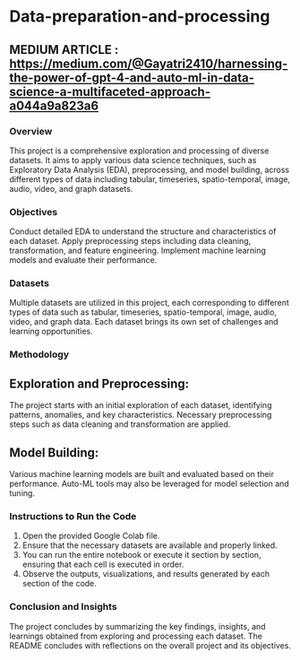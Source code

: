 # Data-preparation-and-processing

## MEDIUM ARTICLE : https://medium.com/@Gayatri2410/harnessing-the-power-of-gpt-4-and-auto-ml-in-data-science-a-multifaceted-approach-a044a9a823a6

### Overview
This project is a comprehensive exploration and processing of diverse datasets. It aims to apply various data science techniques, such as Exploratory Data Analysis (EDA), preprocessing, and model building, across different types of data including tabular, timeseries, spatio-temporal, image, audio, video, and graph datasets.

### Objectives
Conduct detailed EDA to understand the structure and characteristics of each dataset.
Apply preprocessing steps including data cleaning, transformation, and feature engineering.
Implement machine learning models and evaluate their performance.

### Datasets
Multiple datasets are utilized in this project, each corresponding to different types of data such as tabular, timeseries, spatio-temporal, image, audio, video, and graph data. Each dataset brings its own set of challenges and learning opportunities.

### Methodology
## Exploration and Preprocessing: 
The project starts with an initial exploration of each dataset, identifying patterns, anomalies, and key characteristics. Necessary preprocessing steps such as data cleaning and transformation are applied.

## Model Building: 
Various machine learning models are built and evaluated based on their performance. Auto-ML tools may also be leveraged for model selection and tuning.

### Instructions to Run the Code
1) Open the provided Google Colab file.
2) Ensure that the necessary datasets are available and properly linked.
3) You can run the entire notebook or execute it section by section, ensuring that each cell is executed in order.
4) Observe the outputs, visualizations, and results generated by each section of the code.

### Conclusion and Insights
The project concludes by summarizing the key findings, insights, and learnings obtained from exploring and processing each dataset. The README concludes with reflections on the overall project and its objectives.

